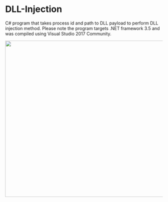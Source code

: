 # DLL-Injection
C# program that takes process id and path to DLL payload to perform DLL injection method. Please note the program targets .NET framework 3.5 and was compiled using Visual Studio 2017 Community.

<p align="center">
  <img  height=500 width=900 src="https://github.com/ihack4falafel/DLL-Injection/blob/master/DllInjection.gif">
</p>

